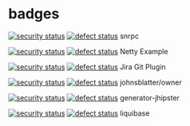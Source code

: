 # badges

[![security status](http://qa.meterian.com/badge/gh/stefzhlg/snrpc/security)](http://qa.meterian.com/report/gh/stefzhlg/snrpc)  [![defect status](http://qa.meterian.com/badge/gh/stefzhlg/snrpc/defect)](http://qa.meterian.com/report/gh/stefzhlg/snrpc)  snrpc

[![security status](http://qa.meterian.com/badge/gh/sschober/netty-example/security)](http://qa.meterian.com/report/gh/sschober/netty-example) [![defect status](http://qa.meterian.com/badge/gh/sschober/netty-example/defect)](http://qa.meterian.com/report/gh/sschober/netty-example)  Netty Example


[![security status](http://qa.meterian.com/badge/gh/mteodori/jira-git-plugin/security)](http://qa.meterian.com/report/gh/mteodori/jira-git-plugin)  [![defect status](http://qa.meterian.com/badge/gh/mteodori/jira-git-plugin/defect)](http://qa.meterian.com/report/gh/mteodori/jira-git-plugin) Jira Git Plugin

[![security status](http://qa.meterian.com/badge/gh/johnsblatter/owner/security)](http://qa.meterian.com/report/gh/johnsblatter/owner)  [![defect status](http://qa.meterian.com/badge/gh/johnsblatter/owner/defect)](http://qa.meterian.com/report/gh/johnsblatter/owner)  johnsblatter/owner

[![security status](http://qa.meterian.com/badge/gh/mteodori/generator-jhipster/security)](http://qa.meterian.com/report/gh/mteodori/generator-jhipster)  [![defect status](http://qa.meterian.com/badge/gh/mteodori/generator-jhipster/defect)](http://qa.meterian.com/report/gh/mteodori/generator-jhipster) generator-jhipster

[![security status](http://qa.meterian.com/badge/gh/mteodori/liquibase/security)](http://qa.meterian.com/report/gh/mteodori/liquibase)  [![defect status](http://qa.meterian.com/badge/gh/mteodori/liquibase/defect)](http://qa.meterian.com/report/gh/mteodori/liquibase)  liquibase








